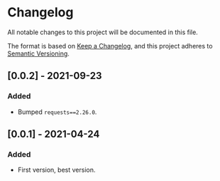 # Changelog

All notable changes to this project will be documented in this file.

The format is based on [Keep a Changelog](https://keepachangelog.com/en/1.0.0/),
and this project adheres to [Semantic Versioning](https://semver.org/spec/v2.0.0.html).

## [0.0.2] - 2021-09-23

### Added

- Bumped `requests==2.26.0`.

## [0.0.1] - 2021-04-24

### Added

- First version, best version.
